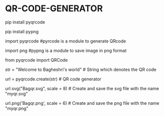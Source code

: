 # QR-CODE-GENERATOR

pip install pyqrcode

pip install pypng

import pyqrcode #pyrcode is a module to generate QRcode

import png #pypng is a module to save image in png format

from pyqrcode import QRCode

str = "Welcome to Bagheshri's world" # String which denotes the QR code
  
url = pyqrcode.create(str) # QR code generator
  
url.svg("Bagqr.svg", scale = 8) # Create and save the svg file with the name "myqr.svg"
  
url.png('Bagqr.png', scale = 6) # Create and save the png file with the name "myqr.png"





